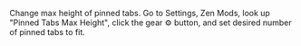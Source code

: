 
Change max height of pinned tabs.
Go to Settings, Zen Mods, look up "Pinned Tabs Max Height", click the gear ⚙️ button, and set desired number of pinned tabs to fit.
